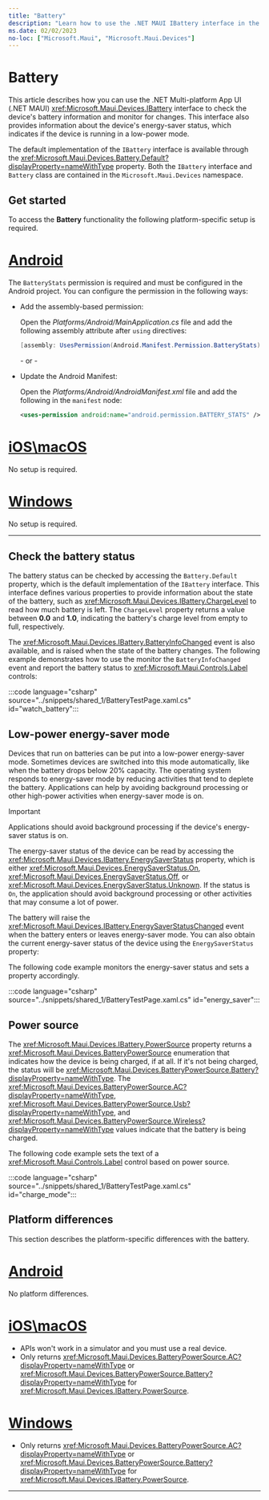 ```yaml
---
title: "Battery"
description: "Learn how to use the .NET MAUI IBattery interface in the Microsoft.Maui.Devices namespace. You can check the device's battery information and monitor for changes."
ms.date: 02/02/2023
no-loc: ["Microsoft.Maui", "Microsoft.Maui.Devices"]
---
```


# Battery

This article describes how you can use the .NET Multi-platform App UI (.NET MAUI) <xref:Microsoft.Maui.Devices.IBattery> interface to check the device's battery information and monitor for changes. This interface also provides information about the device's energy-saver status, which indicates if the device is running in a low-power mode.

The default implementation of the `IBattery` interface is available through the <xref:Microsoft.Maui.Devices.Battery.Default?displayProperty=nameWithType> property. Both the `IBattery` interface and `Battery` class are contained in the `Microsoft.Maui.Devices` namespace.

## Get started

To access the **Battery** functionality the following platform-specific setup is required.

<!-- markdownlint-disable MD025 -->
# [Android](#tab/android)

The `BatteryStats` permission is required and must be configured in the Android project. You can configure the permission in the following ways:

- Add the assembly-based permission:

  Open the _Platforms/Android/MainApplication.cs_ file and add the following assembly attribute after `using` directives:

  ```csharp
  [assembly: UsesPermission(Android.Manifest.Permission.BatteryStats)]
  ```

  \- or -

- Update the Android Manifest:

    Open the _Platforms/Android/AndroidManifest.xml_ file and add the following in the `manifest` node:

  ```xml
  <uses-permission android:name="android.permission.BATTERY_STATS" />
  ```

<!-- TODO not yet supported>
  \- or -

- Use the Android project properties:

  Right-click on the Android project and open the project's properties. Under _Android Manifest_ find the **Required permissions:** area and check the **Battery** permission. This will automatically update the _AndroidManifest.xml_ file.
-->

# [iOS\macOS](#tab/ios)

No setup is required.

# [Windows](#tab/windows)

No setup is required.

-----
<!-- markdownlint-enable MD025 -->

## Check the battery status

The battery status can be checked by accessing the `Battery.Default` property, which is the default implementation of the `IBattery` interface. This interface defines various properties to provide information about the state of the battery, such as <xref:Microsoft.Maui.Devices.IBattery.ChargeLevel> to read how much battery is left. The `ChargeLevel` property returns a value between **0.0** and **1.0**, indicating the battery's charge level from empty to full, respectively.

The <xref:Microsoft.Maui.Devices.IBattery.BatteryInfoChanged> event is also available, and is raised when the state of the battery changes. The following example demonstrates how to use the monitor the `BatteryInfoChanged` event and report the battery status to <xref:Microsoft.Maui.Controls.Label> controls:

:::code language="csharp" source="../snippets/shared_1/BatteryTestPage.xaml.cs" id="watch_battery":::

## Low-power energy-saver mode

Devices that run on batteries can be put into a low-power energy-saver mode. Sometimes devices are switched into this mode automatically, like when the battery drops below 20% capacity. The operating system responds to energy-saver mode by reducing activities that tend to deplete the battery. Applications can help by avoiding background processing or other high-power activities when energy-saver mode is on.

> [!IMPORTANT]
> Applications should avoid background processing if the device's energy-saver status is on.

The energy-saver status of the device can be read by accessing the <xref:Microsoft.Maui.Devices.IBattery.EnergySaverStatus> property, which is either <xref:Microsoft.Maui.Devices.EnergySaverStatus.On>, <xref:Microsoft.Maui.Devices.EnergySaverStatus.Off>, or <xref:Microsoft.Maui.Devices.EnergySaverStatus.Unknown>. If the status is `On`, the application should avoid background processing or other activities that may consume a lot of power.

The battery will raise the <xref:Microsoft.Maui.Devices.IBattery.EnergySaverStatusChanged> event when the battery enters or leaves energy-saver mode.
You can also obtain the current energy-saver status of the device using the `EnergySaverStatus` property:

The following code example monitors the energy-saver status and sets a property accordingly.

:::code language="csharp" source="../snippets/shared_1/BatteryTestPage.xaml.cs" id="energy_saver":::

## Power source

The <xref:Microsoft.Maui.Devices.IBattery.PowerSource> property returns a <xref:Microsoft.Maui.Devices.BatteryPowerSource> enumeration that indicates how the device is being charged, if at all. If it's not being charged, the status will be <xref:Microsoft.Maui.Devices.BatteryPowerSource.Battery?displayProperty=nameWithType>. The <xref:Microsoft.Maui.Devices.BatteryPowerSource.AC?displayProperty=nameWithType>, <xref:Microsoft.Maui.Devices.BatteryPowerSource.Usb?displayProperty=nameWithType>, and <xref:Microsoft.Maui.Devices.BatteryPowerSource.Wireless?displayProperty=nameWithType> values indicate that the battery is being charged.

The following code example sets the text of a <xref:Microsoft.Maui.Controls.Label> control based on power source.

:::code language="csharp" source="../snippets/shared_1/BatteryTestPage.xaml.cs" id="charge_mode":::

## Platform differences

This section describes the platform-specific differences with the battery.

<!-- markdownlint-disable MD025 -->
<!-- markdownlint-disable MD024 -->

# [Android](#tab/android)

No platform differences.

# [iOS\macOS](#tab/ios)

- APIs won't work in a simulator and you must use a real device.
- Only returns <xref:Microsoft.Maui.Devices.BatteryPowerSource.AC?displayProperty=nameWithType> or <xref:Microsoft.Maui.Devices.BatteryPowerSource.Battery?displayProperty=nameWithType> for <xref:Microsoft.Maui.Devices.IBattery.PowerSource>.

# [Windows](#tab/windows)

- Only returns <xref:Microsoft.Maui.Devices.BatteryPowerSource.AC?displayProperty=nameWithType> or <xref:Microsoft.Maui.Devices.BatteryPowerSource.Battery?displayProperty=nameWithType> for <xref:Microsoft.Maui.Devices.IBattery.PowerSource>.

-----

<!-- markdownlint-enable MD024 -->
<!-- markdownlint-enable MD025 -->
